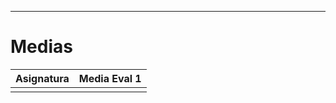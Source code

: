 
---
# Medias


| Asignatura | Media Eval 1 |
| ---------- | ------------ |
|            |              |
